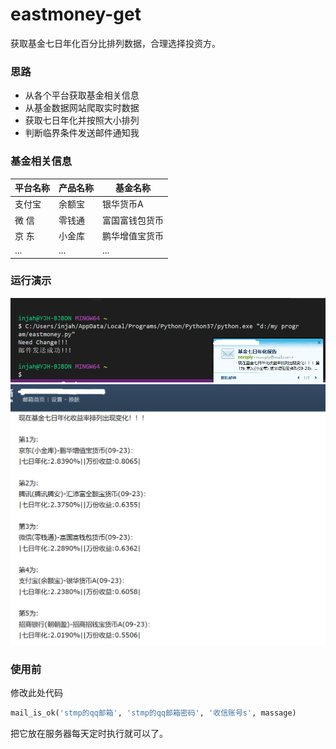 # eastmoney-get
获取基金七日年化百分比排列数据，合理选择投资方。

### 思路
- 从各个平台获取基金相关信息
- 从基金数据网站爬取实时数据
- 获取七日年化并按照大小排列
- 判断临界条件发送邮件通知我

### 基金相关信息
|平台名称|产品名称|基金名称|
|-------|--------|-------|
|支付宝|余额宝|银华货币A|
|微  信|零钱通|富国富钱包货币|
|京  东|小金库|鹏华增值宝货币|
|...   | ... |...|

### 运行演示
![](./25.1.png)
![](./25.2.png)

### 使用前
修改此处代码
~~~python
mail_is_ok('stmp的qq邮箱', 'stmp的qq邮箱密码', '收信账号s', massage)
~~~
把它放在服务器每天定时执行就可以了。
